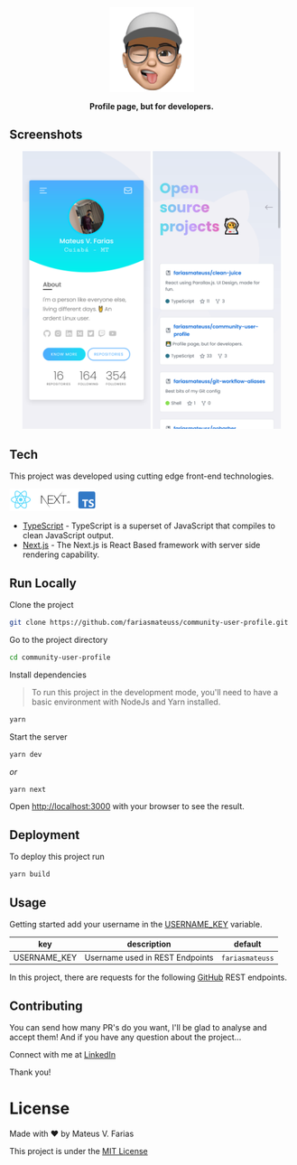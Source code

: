 <p align="center">
  <img src="./public/favicon.png" width="150" />
</p>

<p align="center">
  <strong>Profile page, but for developers.</strong>
</p>

## Screenshots

<p align="center">
  <img src="docs/resources/card.png" width="45%" />
  <img src="docs/resources/repositories.png" width="45%" />
</p>

## Tech

This project was developed using cutting edge front-end technologies.

<img src="docs/resources/tech-logos.png" alt="Technologies used">

- [TypeScript](https://github.com/microsoft/TypeScript) - TypeScript is a superset of JavaScript that compiles to clean JavaScript output.
- [Next.js](https://nextjs.org/) - The Next.js is React Based framework with server side rendering capability.

## Run Locally

Clone the project

```bash
git clone https://github.com/fariasmateuss/community-user-profile.git
```

Go to the project directory

```bash
cd community-user-profile
```

Install dependencies

> To run this project in the development mode, you'll need to have a basic environment with NodeJs and Yarn installed.

```bash
yarn
```

Start the server

```bash
yarn dev
```

_or_

```bash
yarn next
```

Open [http://localhost:3000](http://localhost:3000) with your browser to see the result.

## Deployment

To deploy this project run

```bash
yarn build
```

## Usage

Getting started add your username in the [USERNAME_KEY](https://github.com/fariasmateuss/community-user-profile/blob/fdeb1264e3f21ffe96c2e45c8ca105200c6c853a/src/constants/params.ts#L1) variable.

| key          | description                     | default         |
| ------------ | ------------------------------- | --------------- |
| USERNAME_KEY | Username used in REST Endpoints | `fariasmateuss` |

In this project, there are requests for the following [GitHub](https://docs.github.com/en/rest) REST endpoints.

## Contributing

You can send how many PR's do you want, I'll be glad to analyse and accept them! And if you have any question about the project...

Connect with me at [LinkedIn](https://www.linkedin.com/in/fariasmateuss/)

Thank you!

# License

Made with ♥ by Mateus V. Farias

This project is under the [MIT License](/LICENSE)

